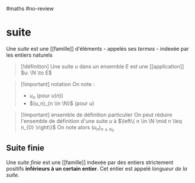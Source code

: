 #maths #no-review 
# suite
Une _suite_ est une [[famille]] d'éléments - appelés ses _termes_ - indexée par les entiers naturels

> [!définition]
> Une suite $u$ dans un ensemble $E$ est une [[application]] $u: \N \to E$

> [!important] notation
> On note :
>  - $u_{n}$ (pour $u(n)$)
>  - $(u_n)_{n \in \N}$ (pour $u$)

> [!important] ensemble de définition particulier
> On peut réduire l'ensemble de définition d'une suite $u$ à $\left\{ n \in \N \mid n \leq n_{0} \right\}$
> On note alors $(u_{n})_{n \leq n_{0}}$

## Suite finie
Une _suite finie_ est une [[famille]] indexée par des entiers strictement positifs **inférieurs à un certain entier**. Cet entier est appelé _longueur de la suite_.

